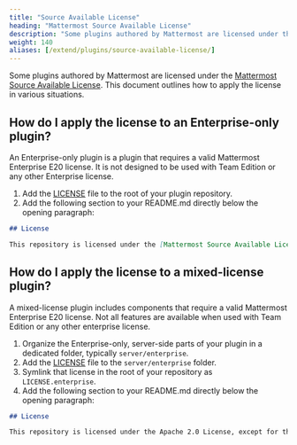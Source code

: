 ```yaml
---
title: "Source Available License"
heading: "Mattermost Source Available License"
description: "Some plugins authored by Mattermost are licensed under the Mattermost Source Available License."
weight: 140
aliases: [/extend/plugins/source-available-license/]
---
```


Some plugins authored by Mattermost are licensed under the [Mattermost Source Available License](https://docs.mattermost.com/overview/faq.html#mattermost-source-available-license). This document outlines how to apply the license in various situations.

## How do I apply the license to an Enterprise-only plugin?

An Enterprise-only plugin is a plugin that requires a valid Mattermost Enterprise E20 license. It is not designed to be used with Team Edition or any other Enterprise license.

1. Add the [LICENSE](LICENSE) file to the root of your plugin repository.
2. Add the following section to your README.md directly below the opening paragraph:

```md
## License

This repository is licensed under the [Mattermost Source Available License](LICENSE) and requires a valid Enterprise E20 license. See [Mattermost Source Available License](https://docs.mattermost.com/overview/faq.html#mattermost-source-available-license) to learn more.
```

## How do I apply the license to a mixed-license plugin?

A mixed-license plugin includes components that require a valid Mattermost Enterprise E20 license. Not all features are available when used with Team Edition or any other enterprise license.

1. Organize the Enterprise-only, server-side parts of your plugin in a dedicated folder, typically `server/enterprise`.
2. Add the [LICENSE](LICENSE) file to the `server/enterprise` folder.
3. Symlink that license in the root of your repository as `LICENSE.enterprise`.
4. Add the following section to your README.md directly below the opening paragraph:

```md
## License

This repository is licensed under the Apache 2.0 License, except for the [server/enterprise](server/enterprise) directory which is licensed under the [Mattermost Source Available License](LICENSE.enterprise). See [Mattermost Source Available License](https://docs.mattermost.com/overview/faq.html#mattermost-source-available-license) to learn more.
```
